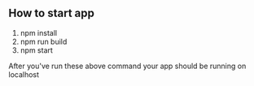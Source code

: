 ## How to start app 
1. npm install 
2. npm run build
3. npm start

After you've run these above command your app should be running on localhost